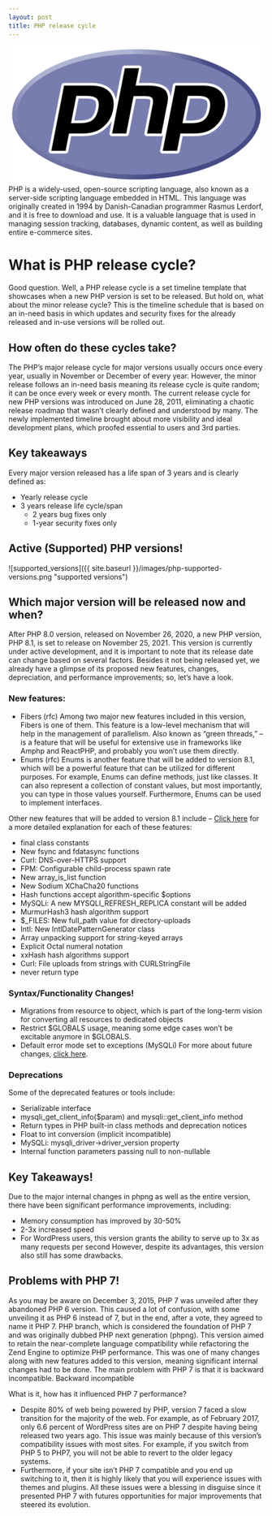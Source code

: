 ```yaml
---
layout: post
title: PHP release cycle
---
```

<div class="row">
    <div class="col-sm-2">
        <img src="/images/php-logo.png" alt="PHP logo"/>
    </div>
    <div class="col-sm-10">
        PHP is a widely-used, open-source scripting language, also known as a server-side scripting language embedded in HTML. This language was originally created in 1994 by Danish-Canadian programmer Rasmus Lerdorf, and it is free to download and use. It is a valuable language that is used in managing session tracking, databases, dynamic content, as well as building entire e-commerce sites.
    </div>
</div>

# What is PHP release cycle?
Good question. Well, a PHP release cycle is a set timeline template that showcases when a new PHP version is set to be released. But hold on, what about the minor release cycle? This is the timeline schedule that is based on an in-need basis in which updates and security fixes for the already released and in-use versions will be rolled out.

## How often do these cycles take? 

The PHP’s major release cycle for major versions usually occurs once every year, usually in November or December of every year. However, the minor release follows an in-need basis meaning its release cycle is quite random; it can be once every week or every month.
The current release cycle for new PHP versions was introduced on June 28, 2011, eliminating a chaotic release roadmap that wasn’t clearly defined and understood by many. The newly implemented timeline brought about more visibility and ideal development plans, which proofed essential to users and 3rd parties.

## Key takeaways
Every major version released has a life span of 3 years and is clearly defined as: 
 * Yearly release cycle
 * 3 years release life cycle/span
   * 2 years bug fixes only
   * 1-year security fixes only

## Active (Supported) PHP versions!

![supported_versions]({{ site.baseurl }}/images/php-supported-versions.png "supported versions")

## Which major version will be released now and when?
After PHP 8.0 version, released on November 26, 2020, a new PHP version, PHP 8.1, is set to release on November 25, 2021. This version is currently under active development, and it is important to note that its release date can change based on several factors.
Besides it not being released yet, we already have a glimpse of its proposed new features, changes, depreciation, and performance improvements; so, let’s have a look.

### New features:
 * Fibers (rfc)
Among two major new features included in this version, Fibers is one of them. This feature is a low-level mechanism that will help in the management of parallelism. Also known as “green threads,” – is a feature that will be useful for extensive use in frameworks like Amphp and ReactPHP, and probably you won’t use them directly. 
 * Enums (rfc)
Enums is another feature that will be added to version 8.1, which will be a powerful feature that can be utilized for different purposes. For example, Enums can define methods, just like classes. It can also represent a collection of constant values, but most importantly, you can type in those values yourself. Furthermore, Enums can be used to implement interfaces.

Other new features that will be added to version 8.1 include – [Click here](https://php.watch/versions/8.1) for a more detailed explanation for each of these features:
 * final class constants
 * New fsync and fdatasync functions
 * Curl: DNS-over-HTTPS support
 * FPM: Configurable child-process spawn rate
 * New array_is_list function
 * New Sodium XChaCha20 functions
 * Hash functions accept algorithm-specific $options
 * MySQLi: A new MYSQLI_REFRESH_REPLICA constant will be added
 * MurmurHash3 hash algorithm support
 * $_FILES: New full_path value for directory-uploads
 * Intl: New IntlDatePatternGenerator class
 * Array unpacking support for string-keyed arrays
 * Explicit Octal numeral notation
 * xxHash hash algorithms support
 * Curl: File uploads from strings with CURLStringFile
 * never return type

### Syntax/Functionality Changes!

 * Migrations from resource to object, which is part of the long-term vision for converting all resources to dedicated objects
 * Restrict $GLOBALS usage, meaning some edge cases won’t be excitable anymore in $GLOBALS.
 * Default error mode set to exceptions (MySQLi)
For more about future changes, [click here](https://php.watch/versions/8.1).

### Deprecations
Some of the deprecated features or tools include:
 * Serializable interface 
 * mysqli_get_client_info($param) and mysqli::get_client_info method 
 * Return types in PHP built-in class methods and deprecation notices
 * Float to int conversion (implicit incompatible)
 * MySQLi: mysqli_driver->driver_version property 
 * Internal function parameters passing null to non-nullable 

## Key Takeaways!
Due to the major internal changes in phpng as well as the entire version, there have been significant performance improvements, including:
 * Memory consumption has improved by 30-50%  
 * 2-3x increased speed
 * For WordPress users, this version grants the ability to serve up to 3x as many requests per second
However, despite its advantages, this version also still has some drawbacks.

## Problems with PHP 7!

As you may be aware on December 3, 2015, PHP 7 was unveiled after they abandoned PHP 6 version. This caused a lot of confusion, with some unveiling it as PHP 6 instead of 7, but in the end, after a vote, they agreed to name it PHP 7. 
PHP branch, which is considered the foundation of PHP 7 and was originally dubbed PHP next generation (phpng). This version aimed to retain the near-complete language compatibility while refactoring the Zend Engine to optimize PHP performance. This was one of many changes along with new features added to this version, meaning significant internal changes had to be done. The main problem with PHP 7 is that it is backward incompatible.
Backward incompatible

What is it, how has it influenced PHP 7 performance?
 * Despite 80% of web being powered by PHP, version 7 faced a slow transition for the majority of the web. For example, as of February 2017, only 6.6 percent of WordPress sites are on PHP 7 despite having being released two years ago. This issue was mainly because of this version’s compatibility issues with most sites. For example, if you switch from PHP 5 to PHP7, you will not be able to revert to the older legacy systems.
 * Furthermore, if your site isn’t PHP 7 compatible and you end up switching to it, then it is highly likely that you will experience issues with themes and plugins.
All these issues were a blessing in disguise since it presented PHP 7 with futures opportunities for major improvements that steered its evolution.  
